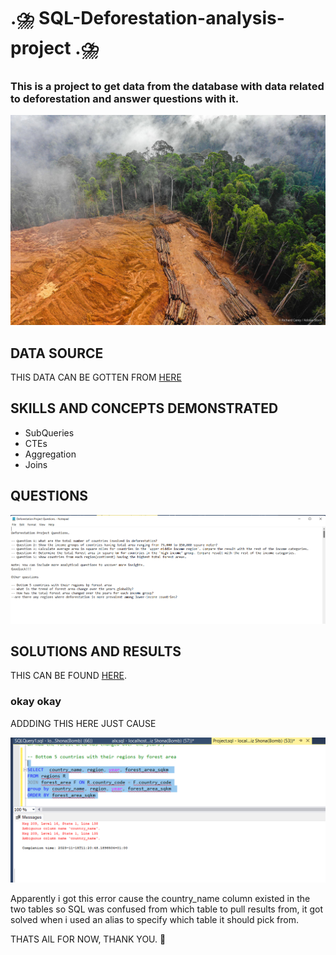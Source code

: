 # .⛈️ SQL-Deforestation-analysis-project .⛈️ 

### This is a project to get data from the database with data related to deforestation and answer questions with it.

![](def.jpg)

## **DATA SOURCE**

THIS DATA CAN BE GOTTEN FROM [HERE]()

## **SKILLS AND CONCEPTS DEMONSTRATED**
- SubQueries
- CTEs
- Aggregation
- Joins

## **QUESTIONS**

![](questions.png)

## **SOLUTIONS AND RESULTS**

THIS CAN BE FOUND [HERE](https://github.com/mhizshona/SQL-Deforestation-analysis-project/blob/main/project.md).

### okay okay

ADDDING THIS HERE JUST CAUSE

![](ERROR.png)

Apparently i got this error cause the country_name column existed in the two tables so SQL was confused from which table to pull results from,
it got solved when i used an alias to specify which table it should pick from.

THATS AlL FOR NOW, THANK YOU. 🙂
